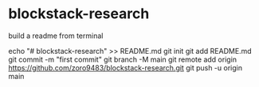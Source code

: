 # blockstack-research
build a readme from terminal

echo "# blockstack-research" >> README.md
git init
git add README.md
git commit -m "first commit"
git branch -M main
git remote add origin https://github.com/zoro9483/blockstack-research.git
git push -u origin main
                

